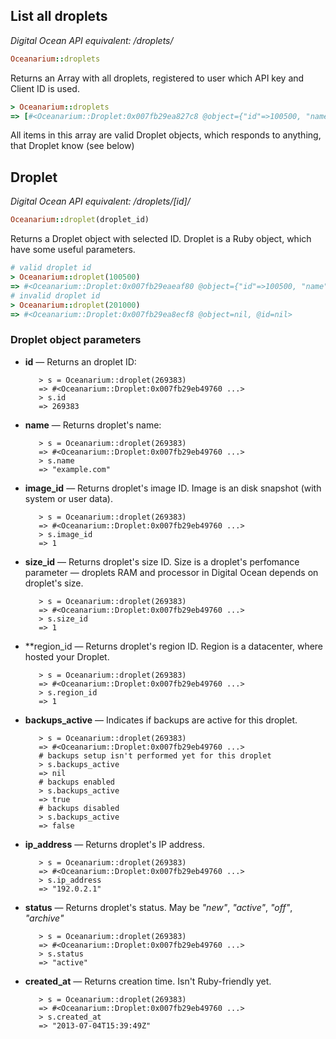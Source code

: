 ## List all droplets

*Digital Ocean API equivalent: /droplets/*

~~~ruby
Oceanarium::droplets
~~~

Returns an Array with all droplets, registered to user which API key and Client ID is used.

~~~ruby
> Oceanarium::droplets
=> [#<Oceanarium::Droplet:0x007fb29ea827c8 @object={"id"=>100500, "name"=>"example.com", "image_id"=>100501, "size_id"=>1, "region_id"=>1, "backups_active"=>nil, "ip_address"=>"192.0.2.1", "status"=>"active", "created_at"=>"2013-07-04T15:39:49Z"}, @id=100500, @name="example.com", @image_id=100501, @size_id=1, @region_id=1, @backups_active=nil, @ip_address="192.0.2.1", @status="active", @created_at="2013-07-04T15:39:49Z">]
~~~

All items in this array are valid Droplet objects, which responds to anything, that Droplet know (see below)

## Droplet

*Digital Ocean API equivalent: /droplets/[id]/*

~~~ruby
Oceanarium::droplet(droplet_id)
~~~

Returns a Droplet object with selected ID. Droplet is a Ruby object, which have some useful parameters.

~~~ruby
# valid droplet id
> Oceanarium::droplet(100500)
=> #<Oceanarium::Droplet:0x007fb29eaeaf80 @object={"id"=>100500, "name"=>"example.com", "image_id"=>1, "size_id"=>1, "region_id"=>1, "backups_active"=>nil, "ip_address"=>"192.0.2.1", "locked"=>false, "status"=>"active", "created_at"=>"2013-07-04T15:39:49Z"}, @id=100500, @name="example.com", @image_id=1, @size_id=1, @region_id=1, @backups_active=nil, @ip_address="192.0.2.1", @status="active", @created_at="2013-07-04T15:39:49Z">
# invalid droplet id
> Oceanarium::droplet(201000)
=> #<Oceanarium::Droplet:0x007fb29ea8ecf8 @object=nil, @id=nil>
~~~

### Droplet object parameters

* **id** — Returns an droplet ID:

         > s = Oceanarium::droplet(269383)
         => #<Oceanarium::Droplet:0x007fb29eb49760 ...>
         > s.id
         => 269383

* **name** — Returns droplet's name:


         > s = Oceanarium::droplet(269383)
         => #<Oceanarium::Droplet:0x007fb29eb49760 ...>
         > s.name
         => "example.com"

* **image_id** — Returns droplet's image ID. Image is an disk snapshot (with system or user data).

         > s = Oceanarium::droplet(269383)
         => #<Oceanarium::Droplet:0x007fb29eb49760 ...>
         > s.image_id
         => 1

* **size_id** — Returns droplet's size ID. Size is a droplet's perfomance parameter — droplets RAM and processor in Digital Ocean depends on droplet's size.

         > s = Oceanarium::droplet(269383)
         => #<Oceanarium::Droplet:0x007fb29eb49760 ...>
         > s.size_id
         => 1

* **region_id — Returns droplet's region ID. Region is a datacenter, where hosted your Droplet.

         > s = Oceanarium::droplet(269383)
         => #<Oceanarium::Droplet:0x007fb29eb49760 ...>
         > s.region_id
         => 1

* **backups_active** — Indicates if backups are active for this droplet.

         > s = Oceanarium::droplet(269383)
         => #<Oceanarium::Droplet:0x007fb29eb49760 ...>
         # backups setup isn't performed yet for this droplet
         > s.backups_active
         => nil
         # backups enabled
         > s.backups_active
         => true
         # backups disabled
         > s.backups_active
         => false

* **ip_address** — Returns droplet's IP address.

         > s = Oceanarium::droplet(269383)
         => #<Oceanarium::Droplet:0x007fb29eb49760 ...>
         > s.ip_address
         => "192.0.2.1"

* **status** — Returns droplet's status. May be *"new"*, *"active"*, *"off"*, *"archive"*

         > s = Oceanarium::droplet(269383)
         => #<Oceanarium::Droplet:0x007fb29eb49760 ...>
         > s.status
         => "active"

* **created_at** — Returns creation time. Isn't Ruby-friendly yet.

         > s = Oceanarium::droplet(269383)
         => #<Oceanarium::Droplet:0x007fb29eb49760 ...>
         > s.created_at
         => "2013-07-04T15:39:49Z"